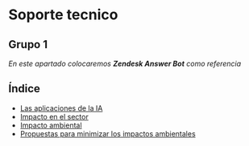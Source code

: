 # Soporte tecnico

## Grupo 1

_En este apartado colocaremos **Zendesk Answer Bot** como referencia_


## Índice
- [Las aplicaciones de la IA](aplicaciones_de_la_IA1.md)
- [Impacto en el sector](#impacto-en-el-sector1)
- [Impacto ambiental](#impacto-ambiental1)
- [Propuestas para minimizar los impactos ambientales](#propuestas-para-minimizar-los-impactos-ambientales1)
